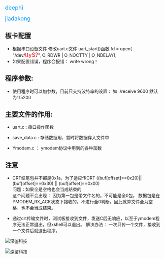 
<font color=#0099ff size=4>deephi</font>

<font color=#0099ff size=4>jiadakong</font>



## 板卡配置
- 根据串口设备文件
修改uart.c文件
uart_start()函数
fd = open( "/dev/<font color=#ff0000 size=4s>ttyS?</font>", O_RDWR | O_NOCTTY | O_NDELAY);
- 如果配置错误，程序会报错： write wrong！

<!--![深鉴科技](http://www.deephi.com/img/teamLeader.jpg)-->

## 程序参数:
- 使用程序时可以加参数，目前只支持波特率的设置： 如 ./receive 9600     默认为115200

## 主要文件的作用:

+ uart.c :  串口操作函数

* save_data.c : 存储数据用，暂时将数据存入文件中

* Ymodem.c ： ymodem协议中用到的各种函数


## 注意
* CRT结尾包并不都是0x1a，为了适应传CRT  ((buf[offset]==0x20)||(buf[offset]==0x30) || (buf[offset]==0x00)  
问题：如果全是空格也会当成结束的  
这个问题不会出现： 因为第一包是带文件名的，不可能是全0包，  数据包是在YMODEM_RX_ACK状态下接收的，不进行全0判断，因此就算文件全为空格，也不会当成结束。

* 通过crt传输文件时，测试板接收到文件，发送C后无响应，以至于ymodem程序无法正常退出，但xshell可以退出。
解决办法： 一次只传一个文件，接收到一个文件后就退出程序。


<!-- 注释 -->
![深鉴科技](http://img02.chrstatic.com/images/photo/201607/1468397924850ifqj3m.jpg)


![深鉴科技](http://cdn6.haitou.cc/company/album/2016/09/19/70671-14742482816977_sm.jpg)
